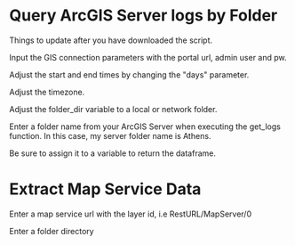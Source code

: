 # Query ArcGIS Server logs by Folder

 Things to update after you have downloaded the script. 

 Input the GIS connection parameters with the portal url, admin user and pw. 

 Adjust the start and end times by changing the "days" parameter.

 Adjust the timezone.

 Adjust the folder_dir variable to a local or network folder.

 Enter a folder name from your ArcGIS Server when executing the get_logs function. In this case, my server folder name is Athens. 

 Be sure to assign it to a variable to return the dataframe. 

# Extract Map Service Data
Enter a map service url with the layer id, i.e RestURL/MapServer/0

Enter a folder directory
